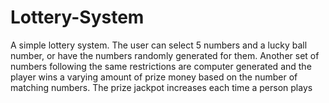 # Lottery-System

A simple lottery system. The user can select 5 numbers and a lucky ball number, 
or have the numbers randomly generated for them. Another set of numbers following the same restrictions are computer
generated and the player wins a varying amount of prize money based on the number of matching numbers. The prize jackpot
increases each time a person plays 
